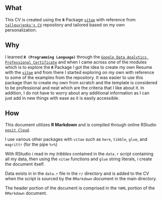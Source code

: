 
## What

This CV is created using the **`R`** Package [`vitae`](https://github.com/mitchelloharawild/vitae) with reference from [`tallguyjenks's CV`](https://github.com/tallguyjenks/CV) repository and tailored based on my own personalization.

## Why

I learned **`R (Programming Language)`** through the [`Google Data Analytics Professional Certificate`](https://grow.google/certificates/data-analytics/) and when I came across one of the modules which is to explore the **`R`** Package I got the idea to create my own Resume with the [`vitae`](https://github.com/mitchelloharawild/vitae) and from there I started exploring on my own with reference to some of the examples from the repository. It was easier to use this package than to create my own from scratch and the template is considered to be professional and neat which are the criteria that I like about it. In addition, I do not have to worry about any additional information as I can just add in new things with ease as it is easily accessible.

## How

This document utilizes **R Markdown** and is compiled through online RStudio [`posit Cloud`](https://posit.co/).

I use various other packages with `vitae` such as `here`, `tibble`, `glue`, and `magrittr` (for the pipe _`%>%`_)

With RStudio i read in my _tribbles_ contained in the `data.r` script containing all my data, then using the `vitae` functions and `glue` string literals, i create the document itself.

Data exists in in the `data.r` file in the `r/` directory and is added to the CV when the script is sourced by the `RMarkdown` document in the main directory.

The header portion of the document is comprised in the `YAML` portion of the `RMarkdown` document.
